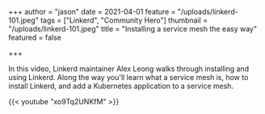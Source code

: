 +++
author = "jason"
date = 2021-04-01
feature = "/uploads/linkerd-101.jpeg"
tags = ["Linkerd", "Community Hero"]
thumbnail = "/uploads/linkerd-101.jpeg"
title = "Installing a service mesh the easy way"
featured = false

+++

In this video, Linkerd maintainer Alex Leong walks through installing and using Linkerd. Along the way you'll learn what a service mesh is, how to install Linkerd, and add a Kubernetes application to a service mesh.

{{< youtube "xo9Tq2UNKfM" >}}
